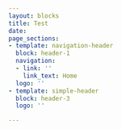 ```yaml
---
layout: blocks
title: Test
date: 
page_sections:
- template: navigation-header
  block: header-1
  navigation:
  - link: ''
    link_text: Home
  logo: ''
- template: simple-header
  block: header-3
  logo: ''

---
```


